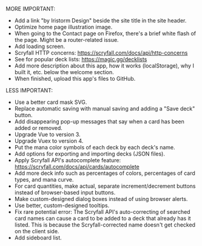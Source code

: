 MORE IMPORTANT:

- Add a link "by Iristorm Design" beside the site title in the site header.
- Optimize home page illustration image.
- When going to the Contact page on Firefox, there's a brief white flash of the page. Might be a router-related issue.
- Add loading screen.
- Scryfall HTTP concerns: https://scryfall.com/docs/api/http-concerns
- See for popular deck lists: https://magic.gg/decklists
- Add more description about this app, how it works (localStorage), why I built it, etc. below the welcome section.
- When finished, upload this app's files to GitHub.

LESS IMPORTANT:

- Use a better card mask SVG.
- Replace automatic saving with manual saving and adding a "Save deck" button.
- Add disappearing pop-up messages that say when a card has been added or removed.
- Upgrade Vue to version 3.
- Upgrade Vuex to version 4.
- Put the mana color symbols of each deck by each deck's name.
- Add options for exporting and importing decks (JSON files).
- Apply Scryfall API's autocomplete feature: https://scryfall.com/docs/api/cards/autocomplete
- Add more deck info such as percentages of colors, percentages of card types, and mana curve.
- For card quantities, make actual, separate increment/decrement buttons instead of browser-based input buttons.
- Make custom-designed dialog boxes instead of using browser alerts.
- Use better, custom-designed tooltips.
- Fix rare potential error: The Scryfall API's auto-correcting of searched card names can cause a card to be added to a deck that already has it listed. This is because the Scryfall-corrected name doesn't get checked on the client side.
- Add sideboard list.